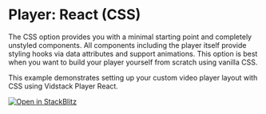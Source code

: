 # Player: React (CSS)

The CSS option provides you with a minimal starting point and completely unstyled components. All
components including the player itself provide styling hooks via data attributes and support
animations. This option is best when you want to build your player yourself from scratch using
vanilla CSS.

This example demonstrates setting up your custom video player layout with CSS using Vidstack Player React.

[![Open in StackBlitz](https://developer.stackblitz.com/img/open_in_stackblitz.svg)][stackblitz-demo]

[stackblitz-demo]: https://stackblitz.com/fork/github/vidstack/examples/tree/player/react/css?title=Vidstack%20Player%20-%20React%20%28CSS%29&file=src/main.ts&showSidebar=1
